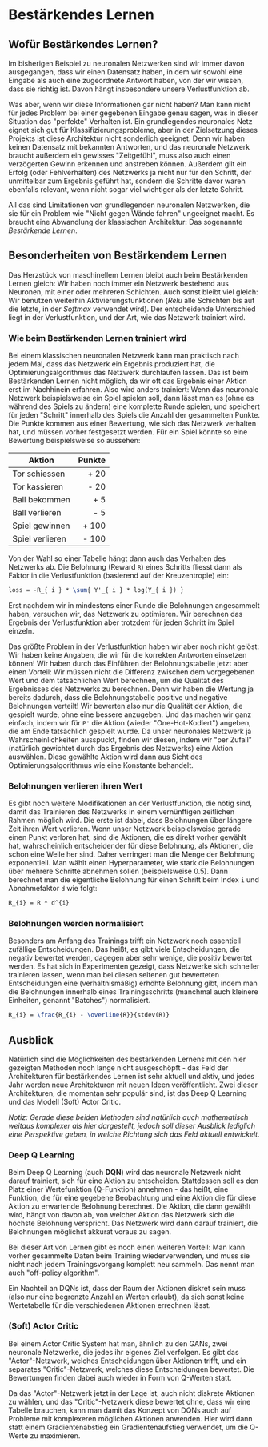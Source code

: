 # Bestärkendes Lernen

## Wofür Bestärkendes Lernen?
Im bisherigen Beispiel zu neuronalen Netzwerken sind wir immer davon
ausgegangen, dass wir einen Datensatz haben, in dem wir sowohl eine Eingabe
als auch eine zugeordnete Antwort haben, von der wir wissen, dass sie richtig
ist. Davon hängt insbesondere unsere Verlustfunktion ab.

Was aber, wenn wir diese Informationen gar nicht haben? Man kann nicht für jedes
Problem bei einer gegebenen Eingabe genau sagen, was in dieser Situation das "perfekte"
Verhalten ist. Ein grundlegendes neuronales Netz eignet sich gut für Klassifizierungsprobleme,
aber in der Zielsetzung dieses Projekts ist diese Architektur nicht sonderlich geeignet.
Denn wir haben keinen Datensatz mit bekannten Antworten, und das neuronale Netzwerk braucht
außerdem ein gewisses "Zeitgefühl", muss also auch einen verzögerten Gewinn erkennen und
anstreben können. Außerdem gilt ein Erfolg (oder Fehlverhalten) des Netzwerks ja nicht nur für den Schritt,
der unmittelbar zum Ergebnis geführt hat, sondern die Schritte davor waren ebenfalls
relevant, wenn nicht sogar viel wichtiger als der letzte Schritt.

All das sind Limitationen von grundlegenden neuronalen Netzwerken, die sie für ein Problem
wie "Nicht gegen Wände fahren" ungeeignet macht. Es braucht eine Abwandlung der klassischen
Architektur: Das sogenannte _Bestärkende Lernen_.

## Besonderheiten von Bestärkendem Lernen
Das Herzstück von maschinellem Lernen bleibt auch beim Bestärkenden Lernen gleich:
Wir haben noch immer ein Netzwerk bestehend aus Neuronen, mit einer oder mehreren Schichten.
Auch sonst bleibt viel gleich: Wir benutzen weiterhin Aktivierungsfunktionen (_Relu_ alle
Schichten bis auf die letzte, in der _Softmax_ verwendet wird). Der entscheidende Unterschied
liegt in der Verlustfunktion, und der Art, wie das Netzwerk trainiert wird.

### Wie beim Bestärkenden Lernen trainiert wird
Bei einem klassischen neuronalen Netzwerk kann man praktisch nach jedem Mal, dass das
Netzwerk ein Ergebnis produziert hat, die Optimierungsalgorithmus das Netzwerk durchlaufen
lassen. Das ist beim Bestärkenden Lernen nicht möglich, da wir oft das Ergebnis einer
Aktion erst im Nachhinein erfahren. Also wird anders trainiert: Wenn das neuronale Netzwerk
beispielsweise ein Spiel spielen soll, dann lässt man es (ohne es während des Spiels zu ändern)
eine komplette Runde spielen, und speichert für jeden "Schritt" innerhalb des Spiels die
Anzahl der gesammelten Punkte. Die Punkte kommen aus einer Bewertung, wie sich das Netzwerk
verhalten hat, und müssen vorher festgesetzt werden. Für ein Spiel könnte so eine Bewertung
beispielsweise so aussehen:

| Aktion         | Punkte    |
| -------------- | --------: |
| Tor schiessen  | + 20      |
| Tor kassieren  | - 20      |
| Ball bekommen  | + 5       |
| Ball verlieren | - 5       |
| Spiel gewinnen | + 100     |
| Spiel verlieren| - 100     |

Von der Wahl so einer Tabelle hängt dann auch das Verhalten des Netzwerks ab. Die 
Belohnung (Reward `R`) eines Schritts fliesst dann als Faktor in die Verlustfunktion (basierend
auf der Kreuzentropie) ein:

```latex
loss = -R_{ i } * \sum{ Y'_{ i } * log(Y_{ i }) }
```

Erst nachdem wir in mindestens einer Runde die Belohnungen angesammelt haben, versuchen
wir, das Netzwerk zu optimieren. Wir berechnen das Ergebnis der Verlustfunktion aber trotzdem
für jeden Schritt im Spiel einzeln.

Das größte Problem in der Verlustfunktion haben wir aber noch nicht gelöst: Wir haben keine
Angaben, die wir für die korrekten Antworten einsetzen können! Wir haben durch das Einführen der Belohnungstabelle
jetzt aber einen Vorteil: Wir müssen nicht die Differenz zwischen dem vorgegebenen Wert und
dem tatsächlichen Wert berechnen, um die Qualität des Ergebnisses des Netzwerks zu berechnen.
Denn wir haben die Wertung ja bereits dadurch, dass die Belohnungstabelle positive und negative
Belohnungen verteilt! Wir bewerten also nur die Qualität der Aktion, die gespielt wurde,
ohne eine bessere anzugeben. Und das machen wir ganz einfach, indem wir für `P'` die Aktion
(wieder "One-Hot-Kodiert") angeben, die am Ende tatsächlich gespielt wurde. Da unser
neuronales Netzwerk ja Wahrscheinlichkeiten ausspuckt, finden wir diesen, indem wir
"per Zufall" (natürlich gewichtet durch das Ergebnis des Netzwerks) eine Aktion auswählen.
Diese gewählte Aktion wird dann aus Sicht des Optimierungsalgorithmus wie eine Konstante
behandelt.

### Belohnungen verlieren ihren Wert
Es gibt noch weitere Modifikationen an der Verlustfunktion, die nötig sind, damit das
Trainieren des Netzwerks in einem vernünftigen zeitlichen Rahmen möglich wird. Die erste
ist dabei, dass Belohnungen über längere Zeit ihren Wert verlieren. Wenn unser Netzwerk
beispielsweise gerade einen Punkt verloren hat, sind die Aktionen, die es direkt vorher
gewählt hat, wahrscheinlich entscheidender für diese Belohnung, als Aktionen, die schon
eine Weile her sind. Daher verringert man die Menge der Belohnung exponentiell. Man
wählt einen Hyperparameter, wie stark die Belohnungen über mehrere Schritte abnehmen sollen
(beispielsweise 0.5). Dann berechnet man die eigentliche Belohnung für einen Schritt
beim Index `i` und Abnahmefaktor `d` wie folgt:

```latex
R_{i} = R * d^{i}
```


### Belohnungen werden normalisiert
Besonders am Anfang des Trainings trifft ein Netzwerk noch essentiell zufällige Entscheidungen.
Das heißt, es gibt viele Entscheidungen, die negativ bewertet werden, dagegen aber sehr wenige,
die positiv bewertet werden. Es hat sich in Experimenten gezeigt, dass Netzwerke sich schneller
trainieren lassen, wenn man bei diesen seltenen gut bewerteten Entscheidungen eine (verhältnismäßig)
erhöhte Belohnung gibt, indem man die Belohnungen innerhalb eines Trainingsschritts (manchmal auch
kleinere Einheiten, genannt "Batches") normalisiert.

```latex
R_{i} = \frac{R_{i} - \overline{R}}{stdev(R)}
```

## Ausblick
Natürlich sind die Möglichkeiten des bestärkenden Lernens mit den hier gezeigten Methoden noch
lange nicht ausgeschöpft - das Feld der Architekturen für bestärkendes Lernen ist sehr aktuell 
und aktiv, und jedes Jahr werden neue Architekturen mit neuen Ideen veröffentlicht. Zwei dieser
Architekturen, die momentan sehr populär sind, ist das Deep Q Learning und das Modell (Soft) Actor
Critic.

_Notiz: Gerade diese beiden Methoden sind natürlich auch mathematisch weitaus komplexer als hier
dargestellt, jedoch soll dieser Ausblick lediglich eine Perspektive geben, in welche Richtung sich
das Feld aktuell entwickelt._

### Deep Q Learning
Beim Deep Q Learning (auch **DQN**) wird das neuronale Netzwerk nicht darauf trainiert, sich für
eine Aktion zu entscheiden. Stattdessen soll es den Platz einer Wertefunktion (Q-Funktion) annehmen - das heißt,
eine Funktion, die für eine gegebene Beobachtung und eine Aktion die für diese Aktion zu erwartende
Belohnung berechnet. Die Aktion, die dann gewählt wird, hängt von davon ab, von welcher Aktion das Netzwerk
sich die höchste Belohnung verspricht. Das Netzwerk wird dann darauf trainiert, die Belohnungen möglichst
akkurat voraus zu sagen.

Bei dieser Art von Lernen gibt es noch einen weiteren Vorteil: Man kann vorher gesammelte Daten
beim Training wiederverwenden, und muss sie nicht nach jedem Trainingsvorgang komplett neu sammeln. Das nennt
man auch "off-policy algorithm".

Ein Nachteil an DQNs ist, dass der Raum der Aktionen diskret sein muss (also nur eine begrenzte Anzahl
an Werten erlaubt), da sich sonst keine Wertetabelle für die verschiedenen Aktionen errechnen lässt.

### (Soft) Actor Critic
Bei einem Actor Critic System hat man, ähnlich zu den GANs, zwei neuronale Netzwerke, die jedes ihr
eigenes Ziel verfolgen. Es gibt das "Actor"-Netzwerk, welches Entscheidungen über Aktionen trifft,
und ein separates "Critic"-Netzwerk, welches diese Entscheidungen bewertet. Die Bewertungen finden
dabei auch wieder in Form von Q-Werten statt.

Da das "Actor"-Netzwerk jetzt in der Lage ist, auch nicht diskrete Aktionen zu wählen, und das
"Critic"-Netzwerk diese bewertet ohne, dass wir eine Tabelle brauchen, kann man damit das Konzept
von DQNs auch auf Probleme mit komplexeren möglichen Aktionen anwenden. Hier wird dann statt einem
Gradientenabstieg ein Gradientenaufstieg verwendet, um die Q-Werte zu maximieren.